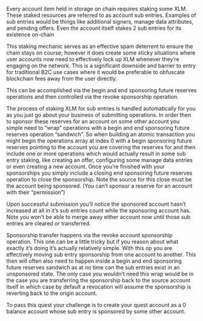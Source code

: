 Every account item held in storage on chain requires staking some XLM. These staked resources are referred to as account sub entries. Examples of sub entries would be things like additional signers, manage data attributes, and pending offers. Even the account itself stakes 2 sub entries for its existence on-chain

This staking mechanic serves as an effective spam deterrent to ensure the chain stays on course; however it does create some sticky situations where user accounts now need to effectively lock up XLM whenever they’re engaging on the network. This is a significant downside and barrier to entry for traditional B2C use cases where it would be preferable to obfuscate blockchain fees away from the user directly.

This can be accomplished via the begin and end sponsoring future reserves operations and then controlled via the revoke sponsorship operation.

The process of staking XLM for sub entries is handled automatically for you as you just go about your business of submitting operations. In order then to sponsor these reserves for an account on some other account you simple need to “wrap” operations with a begin and end sponsoring future reserves operation “sandwich”. So when building an atomic transaction you might begin the operations array at index 0 with a begin sponsoring future reserves pointing to the account you are covering the reserves for and then include one or more operations which would actually result in some sub entry staking, like creating an offer, configuring some manage data entries or even creating a new account. Once you’re finished with your sponsorships you simply include a closing end sponsoring future reserves operation to close the sponsorship. Note the source for this close must be the account being sponsored. (You can’t sponsor a reserve for an account with their “permission”)

Upon successful submission you’ll notice the sponsored account hasn’t increased at all in it’s sub entries count while the sponsoring account has. Note you won’t be able to merge away either account now until those sub entries are cleared or transferred.

Sponsorship transfer happens via the revoke account sponsorship operation. This one can be a little tricky but if you reason about what exactly it’s doing it’s actually relatively simple. With this op you are effectively moving sub entry sponsorship from one account to another. This then will often also need to happen inside a begin and end sponsoring future reserves sandwich as at no time can the sub entries exist in an unsponsored state. The only case you wouldn’t need this wrap would be in the case you are transferring the sponsorship back to the source account itself in which case by default a revocation will assume the sponsorship is reverting back to the origin account.

To pass this quest your challenge is to create your quest account as a 0 balance account whose sub entry is sponsored by some other account.